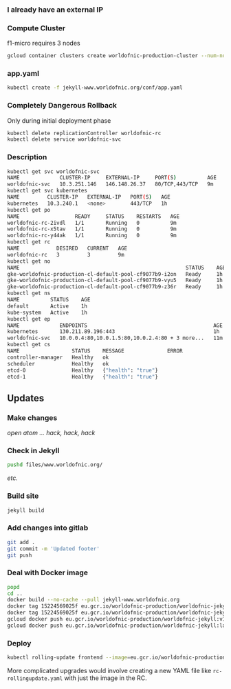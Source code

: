
### I already have an external IP

### Compute Cluster

f1-micro requires 3 nodes

```bash
gcloud container clusters create worldofnic-production-cluster --num-nodes=3 --machine-type f1-micro --zone europe-west1-b
```

### app.yaml

```bash
kubectl create -f jekyll-www.worldofnic.org/conf/app.yaml
```

### Completely Dangerous Rollback

Only during initial deployment phase

```bash
kubectl delete replicationController worldofnic-rc
kubectl delete service worldofnic-svc
```

### Description

```bash
kubectl get svc worldofnic-svc
NAME             CLUSTER-IP     EXTERNAL-IP     PORT(S)          AGE
worldofnic-svc   10.3.251.146   146.148.26.37   80/TCP,443/TCP   9m
kubectl get svc kubernetes
NAME         CLUSTER-IP   EXTERNAL-IP   PORT(S)   AGE
kubernetes   10.3.240.1   <none>        443/TCP   1h
kubectl get po
NAME                  READY     STATUS    RESTARTS   AGE
worldofnic-rc-2ivdl   1/1       Running   0          9m
worldofnic-rc-x5tav   1/1       Running   0          9m
worldofnic-rc-y44ak   1/1       Running   0          9m
kubectl get rc
NAME            DESIRED   CURRENT   AGE
worldofnic-rc   3         3         9m
kubectl get no
NAME                                                      STATUS    AGE
gke-worldofnic-production-cl-default-pool-cf9077b9-i2on   Ready     1h
gke-worldofnic-production-cl-default-pool-cf9077b9-vyu5   Ready     1h
gke-worldofnic-production-cl-default-pool-cf9077b9-z36r   Ready     1h
kubectl get ns
NAME          STATUS    AGE
default       Active    1h
kube-system   Active    1h
kubectl get ep
NAME             ENDPOINTS                                         AGE
kubernetes       130.211.89.196:443                                1h
worldofnic-svc   10.0.0.4:80,10.0.1.5:80,10.0.2.4:80 + 3 more...   11m
kubectl get cs
NAME                 STATUS    MESSAGE              ERROR
controller-manager   Healthy   ok
scheduler            Healthy   ok
etcd-0               Healthy   {"health": "true"}
etcd-1               Healthy   {"health": "true"}
```
## Updates

### Make changes

_open atom ... hack, hack, hack_

### Check in Jekyll

```bash
pushd files/www.worldofnic.org/
```
_etc._

### Build site

```bash
jekyll build
```
### Add changes into gitlab

```bash
git add .
git commit -m 'Updated footer'
git push
```
### Deal with Docker image

```bash
popd
cd ..
docker build --no-cache --pull jekyll-www.worldofnic.org
docker tag 15224569025f eu.gcr.io/worldofnic-production/worldofnic-jekyll:v1.0.2
docker tag 15224569025f eu.gcr.io/worldofnic-production/worldofnic-jekyll:latest
gcloud docker push eu.gcr.io/worldofnic-production/worldofnic-jekyll:v1.0.2
gcloud docker push eu.gcr.io/worldofnic-production/worldofnic-jekyll:latest
```

### Deploy

```bash
kubectl rolling-update frontend --image=eu.gcr.io/worldofnic-production/worldofnic-jekyll:v1.0.2
```

More complicated upgrades would involve creating a new YAML file like `rc-rollingupdate.yaml` with just the image in the RC.
